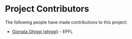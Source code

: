 # Project Contributors

The following people have made contributions to this project:

<!--- Use your GitHub account or any other personal reference URL --->

<!--- If you wish to not use your real name, please use your github username --->

<!--- The list should be alphabetical by last name if possible, with github usernames at the bottom  and the istitution --->

<!--- See https://gist.github.com/djhoese/52220272ec73b12eb8f4a29709be110d for auto-generating parts of this list --->

- [Gionata Ghiggi (ghiggi)](https://github.com/ghiggi) - EPFL

